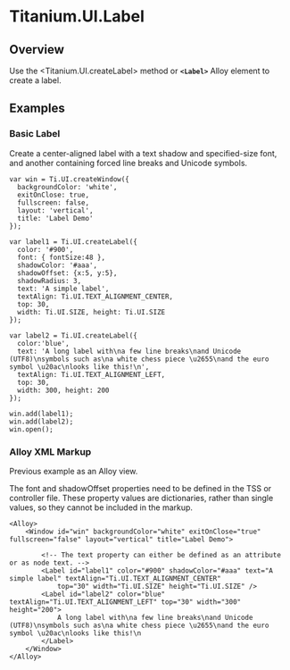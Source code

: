 # Titanium.UI.Label

<TypeHeader/>

## Overview

Use the <Titanium.UI.createLabel> method or **`<Label>`** Alloy element to create a label.

## Examples

### Basic Label

Create a center-aligned label with a text shadow and specified-size font, and another
containing forced line breaks and Unicode symbols.

    var win = Ti.UI.createWindow({
      backgroundColor: 'white',
      exitOnClose: true,
      fullscreen: false,
      layout: 'vertical',
      title: 'Label Demo'
    });

    var label1 = Ti.UI.createLabel({
      color: '#900',
      font: { fontSize:48 },
      shadowColor: '#aaa',
      shadowOffset: {x:5, y:5},
      shadowRadius: 3,
      text: 'A simple label',
      textAlign: Ti.UI.TEXT_ALIGNMENT_CENTER,
      top: 30,
      width: Ti.UI.SIZE, height: Ti.UI.SIZE
    });

    var label2 = Ti.UI.createLabel({
      color:'blue',
      text: 'A long label with\na few line breaks\nand Unicode (UTF8)\nsymbols such as\na white chess piece \u2655\nand the euro symbol \u20ac\nlooks like this!\n',
      textAlign: Ti.UI.TEXT_ALIGNMENT_LEFT,
      top: 30,
      width: 300, height: 200
    });

    win.add(label1);
    win.add(label2);
    win.open();

### Alloy XML Markup

Previous example as an Alloy view.

The font and shadowOffset properties need to be defined in the TSS or controller file.
These property values are dictionaries, rather than single values,
so they cannot be included in the markup.

    <Alloy>
        <Window id="win" backgroundColor="white" exitOnClose="true" fullscreen="false" layout="vertical" title="Label Demo">

            <!-- The text property can either be defined as an attribute or as node text. -->
            <Label id="label1" color="#900" shadowColor="#aaa" text="A simple label" textAlign="Ti.UI.TEXT_ALIGNMENT_CENTER"
                top="30" width="Ti.UI.SIZE" height="Ti.UI.SIZE" />
            <Label id="label2" color="blue" textAlign="Ti.UI.TEXT_ALIGNMENT_LEFT" top="30" width="300" height="200">
                A long label with\na few line breaks\nand Unicode (UTF8)\nsymbols such as\na white chess piece \u2655\nand the euro symbol \u20ac\nlooks like this!\n
            </Label>
        </Window>
    </Alloy>

<ApiDocs/>
